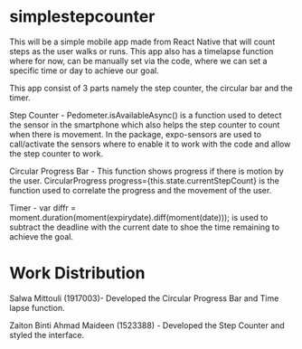 # simplestepcounter
This will be a simple mobile app made from React Native that will count steps as the user walks or runs.
This app also has a timelapse function where for now, can be manually set via the code, where we can set a specific time or day to achieve our goal.

This app consist of 3 parts namely the step counter, the circular bar and the timer.

Step Counter - Pedometer.isAvailableAsync() is a function used to detect the sensor in the smartphone which also helps the step counter to count when there is movement. In the package, expo-sensors are used to call/activate the sensors where to enable it to work with the code and allow the step counter to work. 

Circular Progress Bar - This function shows progress if there is motion by the user. CircularProgress progress={this.state.currentStepCount} is the function used to correlate the progress and the movement of the user.

Timer - var diffr = moment.duration(moment(expirydate).diff(moment(date))); is used to subtract the deadline with the current date to shoe the time remaining to achieve the goal.

# Work Distribution

Salwa Mittouli (1917003)- Developed the Circular Progress Bar and Time lapse function.

Zaiton Binti Ahmad Maideen (1523388) - Developed the Step Counter and styled the interface.


